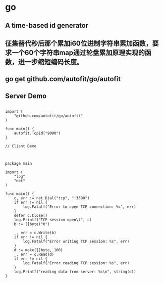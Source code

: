 # go
## A time-based id generator
## 征集替代秒后那个累加i60位进制字符串累加函数，要求一个60个字符串map通过轮盘累加原理实现的函数，进一步缩短编码长度。
## go get github.com/autofit/go/autofit

## Server Demo



```package main

import (
	"github.com/autofit/go/autofit"
)

func main() {
	autofit.TcpId("9090")
}

// Client Demo



package main

import (
	"log"
	"net"
)

func main() {
	c, err := net.Dial("tcp", ":3390")
	if err != nil {
		log.Fatalf("Error to open TCP connection: %s", err)
	}
	defer c.Close()
	log.Printf("TCP session open\t", c)
	b := []byte("0")

	_, err = c.Write(b)
	if err != nil {
		log.Fatalf("Error writing TCP session: %s", err)
	}
	d := make([]byte, 100)
	_, err = c.Read(d)
	if err != nil {
		log.Fatalf("Error reading TCP session: %s", err)
	}
	log.Printf("reading data from server: %s\n", string(d))
}

